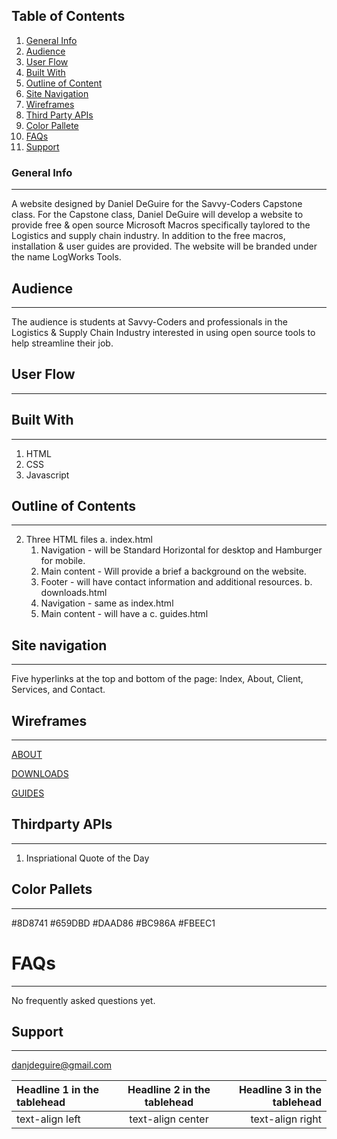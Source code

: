 ## Table of Contents
1. [General Info](#general-info)
2. [Audience](#audience)
3. [User Flow](#user-flow)
4. [Built With](#built-with)
5. [Outline of Content](#outline-of-content)
6. [Site Navigation](#site-navigation)
7. [Wireframes](#wireframes)
8. [Third Party APIs](#third-party-APIs)
9. [Color Pallete](#color-pallete)
10. [FAQs](#faqs)
11. [Support](#support)

### General Info
***
A website designed by Daniel DeGuire for the Savvy-Coders Capstone class. For the Capstone class, Daniel DeGuire will develop a website to provide free & open source Microsoft Macros specifically taylored to the Logistics and supply chain industry. In addition to the free macros, installation & user guides are provided. The website will be branded under the name LogWorks Tools. 

## Audience
***
The audience is students at Savvy-Coders and professionals in the Logistics & Supply Chain Industry interested in using open source tools to help streamline their job.

## User Flow
***


## Built With
***
1. HTML
2. CSS
3. Javascript

## Outline of Contents
***
2. Three HTML files
    a. index.html
      1. Navigation - will be Standard Horizontal for desktop and Hamburger for mobile.
      2. Main content - Will provide a brief a background on the website.
      3. Footer - will have contact information and additional resources.
    b. downloads.html
      1. Navigation - same as index.html
      2. Main content - will have a 
    c. guides.html



## Site navigation
***
Five hyperlinks at the top and bottom of the page: Index, About, Client, Services, and Contact.

## Wireframes
***
[ABOUT](INDEX.PNG)

[DOWNLOADS](DOWNLOADS.PNG)

[GUIDES](GUIDES.PNG)

## Thirdparty APIs
****
1. Inspriational Quote of the Day

## Color Pallets
***
#8D8741
#659DBD
#DAAD86
#BC986A
#FBEEC1

# FAQs
***
No frequently asked questions yet.

## Support
***
danjdeguire@gmail.com  


| Headline 1 in the tablehead | Headline 2 in the tablehead | Headline 3 in the tablehead |
|:--------------|:-------------:|--------------:|
| text-align left | text-align center | text-align right |

